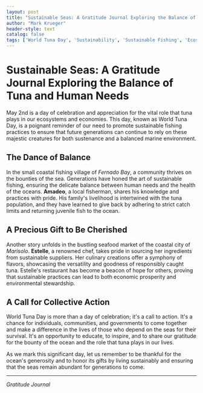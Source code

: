 ```yaml
---
layout: post
title: "Sustainable Seas: A Gratitude Journal Exploring the Balance of Tuna and Human Needs"
author: "Mark Krueger"
header-style: text
catalog: false
tags: ['World Tuna Day', 'Sustainability', 'Sustainable Fishing', 'Ecosystems', 'Economy', 'Gratitude', 'Conservation', 'Marine Life', 'Environmental Stewardship', 'Coastal Communities', 'Ocean Conservation']
---
```


# Sustainable Seas: A Gratitude Journal Exploring the Balance of Tuna and Human Needs  

May 2nd is a day of celebration and appreciation for the vital role that tuna plays in our ecosystems and economies. This day, known as World Tuna Day, is a poignant reminder of our need to promote sustainable fishing practices to ensure that future generations can continue to rely on these majestic creatures for both sustenance and a balanced marine environment.  

## The Dance of Balance  

In the small coastal fishing village of *Fernado Bay*, a community thrives on the bounties of the sea. Generations have honed the art of sustainable fishing, ensuring the delicate balance between human needs and the health of the oceans. **Amadeo**, a local fisherman, shares his knowledge and practices with pride. His family's livelihood is intertwined with the tuna population, and they have learned to give back by adhering to strict catch limits and returning juvenile fish to the ocean.  

## A Precious Gift to Be Cherished  

Another story unfolds in the bustling seafood market of the coastal city of *Marisolo*. **Estelle**, a renowned chef, takes pride in sourcing her ingredients from sustainable suppliers. Her culinary creations offer a symphony of flavors, showcasing the versatility and goodness of responsibly caught tuna. Estelle's restaurant has become a beacon of hope for others, proving that sustainable practices can lead to both economic prosperity and environmental stewardship.  

## A Call for Collective Action  

World Tuna Day is more than a day of celebration; it's a call to action. It's a chance for individuals, communities, and governments to come together and make a difference in the lives of those who depend on the seas for their survival. It's an opportunity to educate, to inspire, and to share our gratitude for the bounty of the ocean and the role that tuna plays in our lives.  

As we mark this significant day, let us remember to be thankful for the ocean's generosity and to honor its gifts by living sustainably and ensuring that the seas remain abundant for generations to come.  

---  

*Gratitude Journal*  